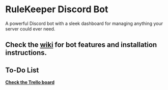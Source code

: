 # RuleKeeper Discord Bot

A powerful Discord bot with a sleek dashboard for managing anything your server could ever need.

## Check the [wiki](https://github.com/Wesley-Playz/RuleKeeper-Bot/wiki) for bot features and installation instructions.

## To-Do List

[**Check the Trello board**](https://trello.com/b/rVCkIgc5/rulekeeper-features)
